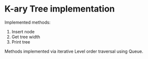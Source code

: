 # K-ary Tree implementation
Implemented methods:
1. Insert node
2. Get tree width
3. Print tree

Methods implemented via iterative Level order traversal using Queue.
